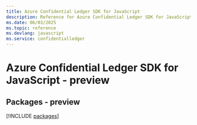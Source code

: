 ```yaml
---
title: Azure Confidential Ledger SDK for JavaScript
description: Reference for Azure Confidential Ledger SDK for JavaScript
ms.date: 06/03/2025
ms.topic: reference
ms.devlang: javascript
ms.service: confidentialledger
---
```

# Azure Confidential Ledger SDK for JavaScript - preview
## Packages - preview
[!INCLUDE [packages](confidential-ledger-index.md)]